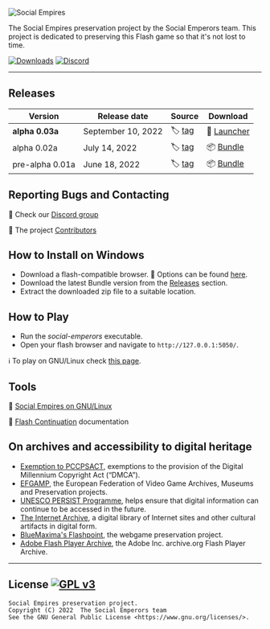 ![Social Empires](templates/img/logo.png "Social Empires logo")

The Social Empires preservation project by the Social Emperors team.
This project is dedicated to preserving this Flash game so that it's not lost to time.

[![Downloads](https://img.shields.io/github/downloads/AcidCaos/socialemperors/total?label=downloads%40all)](../../releases/latest)
[![Discord](https://img.shields.io/discord/984545703558783016?logo=discord&label=Discord&color=blue)](https://discord.gg/zW5gSbQJBw)

---

## Releases

| Version | Release date | Source | Download |
| --- | --- | --- | --- |
| **alpha 0.03a** | September 10, 2022 | :label: [tag](../../releases/tag/0.03a) | :ticket: [Launcher](../../releases/download/0.03a/social-emperors_0.03a.exe) |
| alpha 0.02a     | July 14, 2022      | :label: [tag](../../releases/tag/0.02a) | :package: [Bundle](../../releases/download/0.02a/social-emperors_0.02a.zip) |
| pre-alpha 0.01a | June 18, 2022      | :label: [tag](../../releases/tag/0.01a) | :package: [Bundle](../../releases/download/0.01a/social-emperors_0.01a.zip) |

## Reporting Bugs and Contacting

:speech_balloon: Check our [Discord group](https://discord.gg/zW5gSbQJBw)

:paw_prints: The project [Contributors](../../contributors)

## How to Install on Windows

- Download a flash-compatible browser. :flashlight: Options can be found [here](FLASH.md).
- Download the latest Bundle version from the [Releases](#releases) section.
- Extract the downloaded zip file to a suitable location.

## How to Play

- Run the *social-emperors* executable.
- Open your flash browser and navigate to `http://127.0.0.1:5050/`.

:information_source: To play on GNU/Linux check [this page](LINUX.md).

## Tools

:penguin: [Social Empires on GNU/Linux](LINUX.md)

:flashlight: [Flash Continuation](FLASH.md) documentation

## On archives and accessibility to digital heritage

- [Exemption to PCCPSACT](https://www.federalregister.gov/documents/2018/10/26/2018-23241/exemption-to-prohibition-on-circumvention-of-copyright-protection-systems-for-access-control), exemptions to the provision of the Digital Millennium Copyright Act (“DMCA”). 
- [EFGAMP](https://efgamp.eu/), the European Federation of Video Game Archives, Museums and Preservation projects.
- [UNESCO PERSIST Programme](https://unescopersist.org/), helps ensure that digital information can continue to be accessed in the future.
- [The Internet Archive](https://archive.org/), a digital library of Internet sites and other cultural artifacts in digital form.
- [BlueMaxima's Flashpoint](https://bluemaxima.org/flashpoint/), the webgame preservation project.
- [Adobe Flash Player Archive](https://archive.org/download/flashplayerarchive/), the Adobe Inc. archive.org Flash Player Archive.

---

## License [![GPL v3](https://img.shields.io/badge/GPL%20v3-blue)](http://www.gnu.org/licenses/gpl-3.0)

```
Social Empires preservation project.
Copyright (C) 2022  The Social Emperors team
See the GNU General Public License <https://www.gnu.org/licenses/>.
```
